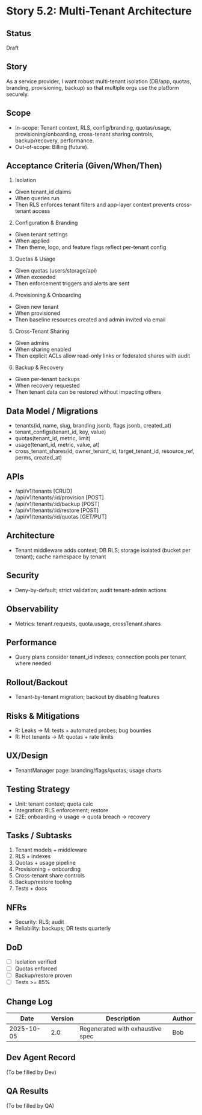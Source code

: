 # Story 5.2: Multi-Tenant Architecture

## Status
Draft

## Story
As a service provider, I want robust multi-tenant isolation (DB/app, quotas, branding, provisioning, backup) so that multiple orgs use the platform securely.

## Scope
- In-scope: Tenant context, RLS, config/branding, quotas/usage, provisioning/onboarding, cross-tenant sharing controls, backup/recovery, performance.
- Out-of-scope: Billing (future).

## Acceptance Criteria (Given/When/Then)
1) Isolation
- Given tenant_id claims
- When queries run
- Then RLS enforces tenant filters and app-layer context prevents cross-tenant access

2) Configuration & Branding
- Given tenant settings
- When applied
- Then theme, logo, and feature flags reflect per-tenant config

3) Quotas & Usage
- Given quotas (users/storage/api)
- When exceeded
- Then enforcement triggers and alerts are sent

4) Provisioning & Onboarding
- Given new tenant
- When provisioned
- Then baseline resources created and admin invited via email

5) Cross-Tenant Sharing
- Given admins
- When sharing enabled
- Then explicit ACLs allow read-only links or federated shares with audit

6) Backup & Recovery
- Given per-tenant backups
- When recovery requested
- Then tenant data can be restored without impacting others

## Data Model / Migrations
- tenants(id, name, slug, branding jsonb, flags jsonb, created_at)
- tenant_configs(tenant_id, key, value)
- quotas(tenant_id, metric, limit)
- usage(tenant_id, metric, value, at)
- cross_tenant_shares(id, owner_tenant_id, target_tenant_id, resource_ref, perms, created_at)

## APIs
- /api/v1/tenants [CRUD]
- /api/v1/tenants/:id/provision [POST]
- /api/v1/tenants/:id/backup [POST]
- /api/v1/tenants/:id/restore [POST]
- /api/v1/tenants/:id/quotas [GET/PUT]

## Architecture
- Tenant middleware adds context; DB RLS; storage isolated (bucket per tenant); cache namespace by tenant

## Security
- Deny-by-default; strict validation; audit tenant-admin actions

## Observability
- Metrics: tenant.requests, quota.usage, crossTenant.shares

## Performance
- Query plans consider tenant_id indexes; connection pools per tenant where needed

## Rollout/Backout
- Tenant-by-tenant migration; backout by disabling features

## Risks & Mitigations
- R: Leaks -> M: tests + automated probes; bug bounties
- R: Hot tenants -> M: quotas + rate limits

## UX/Design
- TenantManager page: branding/flags/quotas; usage charts

## Testing Strategy
- Unit: tenant context; quota calc
- Integration: RLS enforcement; restore
- E2E: onboarding -> usage -> quota breach -> recovery

## Tasks / Subtasks
1. Tenant models + middleware
2. RLS + indexes
3. Quotas + usage pipeline
4. Provisioning + onboarding
5. Cross-tenant share controls
6. Backup/restore tooling
7. Tests + docs

## NFRs
- Security: RLS; audit
- Reliability: backups; DR tests quarterly

## DoD
- [ ] Isolation verified
- [ ] Quotas enforced
- [ ] Backup/restore proven
- [ ] Tests >= 85%

## Change Log
| Date | Version | Description | Author |
|------|---------|-------------|--------|
| 2025-10-05 | 2.0 | Regenerated with exhaustive spec | Bob |

## Dev Agent Record
(To be filled by Dev)

## QA Results
(To be filled by QA)

